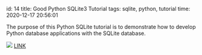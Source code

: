id: 14
title: Good Python SQLite3 Tutorial
tags: sqlite, python, tutorial
time: 2020-12-17 20:56:01

The purpose of this Python SQLite tutorial is to demonstrate how to develop Python database applications with the SQLite database. 

![](http://localhost/bkmks_fotos/pics/144)
[LINK](https://pynative.com/python-sqlite/)